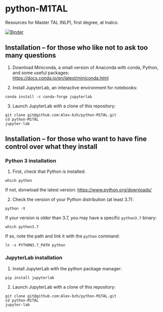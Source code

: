 # python-M1TAL

Resources for Master TAL (NLP), first degree, at Inalco.

[![Binder](https://mybinder.org/badge_logo.svg)](https://mybinder.org/v2/gh/Alex-bzh/python-M1TAL/main)

## Installation – for those who like not to ask too many questions

1. Download Miniconda, a small version of Anaconda with conda, Python, and some useful packages:  
https://docs.conda.io/en/latest/miniconda.html

2. Install JupyterLab, an interactive environment for notebooks:
```
conda install -c conda-forge jupyterlab
```

3. Launch JupyterLab with a clone of this repository:
```
git clone git@github.com:Alex-bzh/python-M1TAL.git
cd python-M1TAL
jupyter-lab
```

## Installation – for those who want to have fine control over what they install

### Python 3 installation

1. First, check that Python is installed:
```
which python
```
If not, donwload the latest version:
https://www.python.org/downloads/

2. Check the version of your Python distribution (at least 3.7):
```
python -V
```
If your version is older than 3.7, you may have a specific `python3.7` binary:
```
which python3.7
```
If so, note the path and link it with the `python` command:
```
ln -s PYTHON3.7_PATH python
```

### JupyterLab installation

1. Install JupyterLab with the python package manager:
```
pip install jupyterlab
```

2. Launch JupyterLab with a clone of this repository:
```
git clone git@github.com:Alex-bzh/python-M1TAL.git
cd python-M1TAL
jupyter-lab
```

